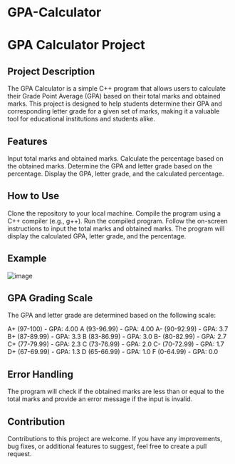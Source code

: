 # GPA-Calculator
# GPA Calculator Project
## Project Description
The GPA Calculator is a simple C++ program that allows users to calculate their Grade Point Average (GPA) based on their total marks and obtained marks. This project is designed to help students determine their GPA and corresponding letter grade for a given set of marks, making it a valuable tool for educational institutions and students alike.

## Features
Input total marks and obtained marks.
Calculate the percentage based on the obtained marks.
Determine the GPA and letter grade based on the percentage.
Display the GPA, letter grade, and the calculated percentage.
## How to Use
Clone the repository to your local machine.
Compile the program using a C++ compiler (e.g., g++).
Run the compiled program.
Follow the on-screen instructions to input the total marks and obtained marks.
The program will display the calculated GPA, letter grade, and the percentage.
## Example
![image](https://github.com/NikhilNair07/GPA-Calculator/assets/143101542/6e72dd3e-ba7a-45aa-a7a8-cd1770b5d225)

## GPA Grading Scale
The GPA and letter grade are determined based on the following scale:

A+ (97-100) - GPA: 4.00
A (93-96.99) - GPA: 4.00
A- (90-92.99) - GPA: 3.7
B+ (87-89.99) - GPA: 3.3
B (83-86.99) - GPA: 3.0
B- (80-82.99) - GPA: 2.7
C+ (77-79.99) - GPA: 2.3
C (73-76.99) - GPA: 2.0
C- (70-72.99) - GPA: 1.7
D+ (67-69.99) - GPA: 1.3
D (65-66.99) - GPA: 1.0
F (0-64.99) - GPA: 0.0
## Error Handling
The program will check if the obtained marks are less than or equal to the total marks and provide an error message if the input is invalid.
## Contribution
Contributions to this project are welcome. If you have any improvements, bug fixes, or additional features to suggest, feel free to create a pull request.
